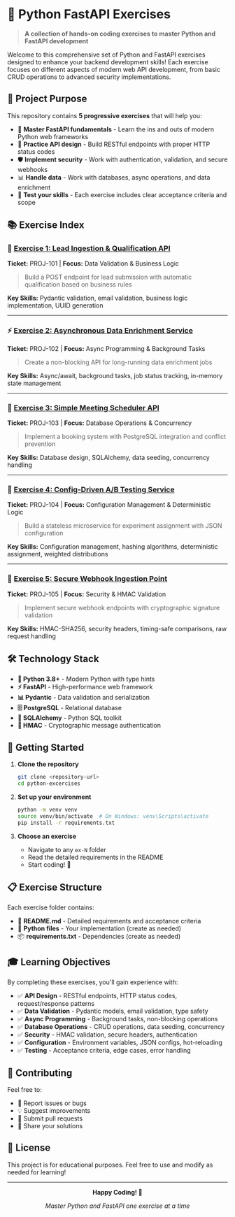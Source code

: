 # 🐍 Python FastAPI Exercises

> **A collection of hands-on coding exercises to master Python and FastAPI development**

Welcome to this comprehensive set of Python and FastAPI exercises designed to enhance your backend development skills! Each exercise focuses on different aspects of modern web API development, from basic CRUD operations to advanced security implementations.

## 🎯 Project Purpose

This repository contains **5 progressive exercises** that will help you:

- 🚀 **Master FastAPI fundamentals** - Learn the ins and outs of modern Python web frameworks
- 🔧 **Practice API design** - Build RESTful endpoints with proper HTTP status codes
- 🛡️ **Implement security** - Work with authentication, validation, and secure webhooks
- 📊 **Handle data** - Work with databases, async operations, and data enrichment
- 🧪 **Test your skills** - Each exercise includes clear acceptance criteria and scope

## 📚 Exercise Index

### 🎯 [Exercise 1: Lead Ingestion & Qualification API](./ex-1/README.md)
**Ticket:** PROJ-101 | **Focus:** Data Validation & Business Logic

> Build a POST endpoint for lead submission with automatic qualification based on business rules

**Key Skills:** Pydantic validation, email validation, business logic implementation, UUID generation

---

### ⚡ [Exercise 2: Asynchronous Data Enrichment Service](./ex-2/README.md)
**Ticket:** PROJ-102 | **Focus:** Async Programming & Background Tasks

> Create a non-blocking API for long-running data enrichment jobs

**Key Skills:** Async/await, background tasks, job status tracking, in-memory state management

---

### 📅 [Exercise 3: Simple Meeting Scheduler API](./ex-3/README.md)
**Ticket:** PROJ-103 | **Focus:** Database Operations & Concurrency

> Implement a booking system with PostgreSQL integration and conflict prevention

**Key Skills:** Database design, SQLAlchemy, data seeding, concurrency handling

---

### 🧪 [Exercise 4: Config-Driven A/B Testing Service](./ex-4/README.md)
**Ticket:** PROJ-104 | **Focus:** Configuration Management & Deterministic Logic

> Build a stateless microservice for experiment assignment with JSON configuration

**Key Skills:** Configuration management, hashing algorithms, deterministic assignment, weighted distributions

---

### 🔐 [Exercise 5: Secure Webhook Ingestion Point](./ex-5/README.md)
**Ticket:** PROJ-105 | **Focus:** Security & HMAC Validation

> Implement secure webhook endpoints with cryptographic signature validation

**Key Skills:** HMAC-SHA256, security headers, timing-safe comparisons, raw request handling

## 🛠️ Technology Stack

- **🐍 Python 3.8+** - Modern Python with type hints
- **⚡ FastAPI** - High-performance web framework
- **📊 Pydantic** - Data validation and serialization
- **🗄️ PostgreSQL** - Relational database
- **🔧 SQLAlchemy** - Python SQL toolkit
- **🔐 HMAC** - Cryptographic message authentication

## 🚀 Getting Started

1. **Clone the repository**
   ```bash
   git clone <repository-url>
   cd python-excercises
   ```

2. **Set up your environment**
   ```bash
   python -m venv venv
   source venv/bin/activate  # On Windows: venv\Scripts\activate
   pip install -r requirements.txt
   ```

3. **Choose an exercise**
   - Navigate to any `ex-N` folder
   - Read the detailed requirements in the README
   - Start coding! 🎉

## 📋 Exercise Structure

Each exercise folder contains:
- 📖 **README.md** - Detailed requirements and acceptance criteria
- 🐍 **Python files** - Your implementation (create as needed)
- 📦 **requirements.txt** - Dependencies (create as needed)

## 🎓 Learning Objectives

By completing these exercises, you'll gain experience with:

- ✅ **API Design** - RESTful endpoints, HTTP status codes, request/response patterns
- ✅ **Data Validation** - Pydantic models, email validation, type safety
- ✅ **Async Programming** - Background tasks, non-blocking operations
- ✅ **Database Operations** - CRUD operations, data seeding, concurrency
- ✅ **Security** - HMAC validation, secure headers, authentication
- ✅ **Configuration** - Environment variables, JSON configs, hot-reloading
- ✅ **Testing** - Acceptance criteria, edge cases, error handling

## 🤝 Contributing

Feel free to:
- 🐛 Report issues or bugs
- 💡 Suggest improvements
- 🔧 Submit pull requests
- 📝 Share your solutions

## 📄 License

This project is for educational purposes. Feel free to use and modify as needed for learning!

---

<div align="center">

**Happy Coding! 🚀**

*Master Python and FastAPI one exercise at a time*

</div>
